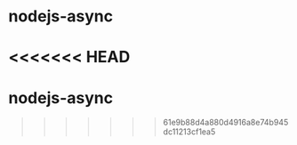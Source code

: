 # nodejs-async
<<<<<<< HEAD
=======
# nodejs-async
>>>>>>> 61e9b88d4a880d4916a8e74b945dc11213cf1ea5
